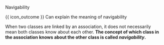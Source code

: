 <span id="title">Navigability</span>

<span id="prereqs"></span>

<span id="outcomes">{{ icon_outcome }} Can explain the meaning of navigability</span>

<div id="body">

When two classes are linked by an association, it does not necessarily mean both classes know about each other. **The concept of which class in the association knows about the other class is called _navigability_.**

</div>

<div id="extras">

</div>